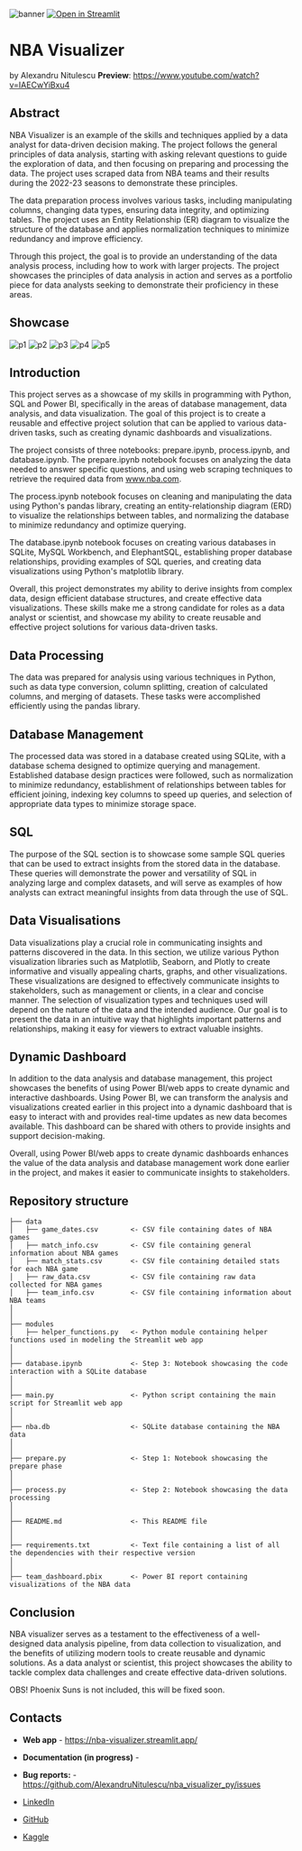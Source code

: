 ![banner](https://github.com/AlexandruNitulescu/nba_visualizer_py/blob/main/img/logo.png?raw=true)
[![Open in Streamlit](https://static.streamlit.io/badges/streamlit_badge_black_white.svg)](https://nba-visualizer.streamlit.app/)
# NBA Visualizer
by Alexandru Nitulescu
**Preview**: https://www.youtube.com/watch?v=IAECwYiBxu4
## Abstract
NBA Visualizer is an example of the skills and techniques applied by a data analyst for data-driven decision making. The project follows the general principles of data analysis, starting with asking relevant questions to guide the exploration of data, and then focusing on preparing and processing the data. The project uses scraped data from NBA teams and their results during the 2022-23 seasons to demonstrate these principles.

The data preparation process involves various tasks, including manipulating columns, changing data types, ensuring data integrity, and optimizing tables. The project uses an Entity Relationship (ER) diagram to visualize the structure of the database and applies normalization techniques to minimize redundancy and improve efficiency.

Through this project, the goal is to provide an understanding of the data analysis process, including how to work with larger projects. The project showcases the principles of data analysis in action and serves as a portfolio piece for data analysts seeking to demonstrate their proficiency in these areas.

## Showcase
![p1](https://github.com/AlexandruNitulescu/nba_visualizer_py/blob/main/img/preview1.png?raw=true)
![p2](https://github.com/AlexandruNitulescu/nba_visualizer_py/blob/main/img/preview2.png?raw=true)
![p3](https://github.com/AlexandruNitulescu/nba_visualizer_py/blob/main/img/preview3.png?raw=true)
![p4](https://github.com/AlexandruNitulescu/nba_visualizer_py/blob/main/img/preview4.png?raw=true)
![p5](https://github.com/AlexandruNitulescu/nba_visualizer_py/blob/main/img/preview5.png?raw=true)
## Introduction
This project serves as a showcase of my skills in programming with Python, SQL and Power BI, specifically in the areas of database management, data analysis, and data visualization. The goal of this project is to create a reusable and effective project solution that can be applied to various data-driven tasks, such as creating dynamic dashboards and visualizations.

The project consists of three notebooks: prepare.ipynb, process.ipynb, and database.ipynb. The prepare.ipynb notebook focuses on analyzing the data needed to answer specific questions, and using web scraping techniques to retrieve the required data from www.nba.com.

The process.ipynb notebook focuses on cleaning and manipulating the data using Python's pandas library, creating an entity-relationship diagram (ERD) to visualize the relationships between tables, and normalizing the database to minimize redundancy and optimize querying.

The database.ipynb notebook focuses on creating various databases in SQLite, MySQL Workbench, and ElephantSQL, establishing proper database relationships, providing examples of SQL queries, and creating data visualizations using Python's matplotlib library.

Overall, this project demonstrates my ability to derive insights from complex data, design efficient database structures, and create effective data visualizations. These skills make me a strong candidate for roles as a data analyst or scientist, and showcase my ability to create reusable and effective project solutions for various data-driven tasks.


## Data Processing
The data was prepared for analysis using various techniques in Python, such as data type conversion, column splitting, creation of calculated columns, and merging of datasets. These tasks were accomplished efficiently using the pandas library.

## Database Management
The processed data was stored in a database created using SQLite, with a database schema designed to optimize querying and management. Established database design practices were followed, such as normalization to minimize redundancy, establishment of relationships between tables for efficient joining, indexing key columns to speed up queries, and selection of appropriate data types to minimize storage space.

## SQL
The purpose of the SQL section is to showcase some sample SQL queries that can be used to extract insights from the stored data in the database. These queries will demonstrate the power and versatility of SQL in analyzing large and complex datasets, and will serve as examples of how analysts can extract meaningful insights from data through the use of SQL.

## Data Visualisations
Data visualizations play a crucial role in communicating insights and patterns discovered in the data. In this section, we utilize various Python visualization libraries such as Matplotlib, Seaborn, and Plotly to create informative and visually appealing charts, graphs, and other visualizations. These visualizations are designed to effectively communicate insights to stakeholders, such as management or clients, in a clear and concise manner. The selection of visualization types and techniques used will depend on the nature of the data and the intended audience. Our goal is to present the data in an intuitive way that highlights important patterns and relationships, making it easy for viewers to extract valuable insights.

## Dynamic Dashboard
In addition to the data analysis and database management, this project showcases the benefits of using Power BI/web apps to create dynamic and interactive dashboards.
Using Power BI, we can transform the analysis and visualizations created earlier in this project into a dynamic dashboard that is easy to interact with and provides real-time updates as new data becomes available. This dashboard can be shared with others to provide insights and support decision-making.

Overall, using Power BI/web apps to create dynamic dashboards enhances the value of the data analysis and database management work done earlier in the project, and makes it easier to communicate insights to stakeholders.

## Repository structure
```
├── data
│   ├── game_dates.csv        <- CSV file containing dates of NBA games
│   ├── match_info.csv        <- CSV file containing general information about NBA games
│   ├── match_stats.csv       <- CSV file containing detailed stats for each NBA game
│   ├── raw_data.csv          <- CSV file containing raw data collected for NBA games
│   ├── team_info.csv         <- CSV file containing information about NBA teams
│
│
├── modules
│   ├── helper_functions.py   <- Python module containing helper functions used in modeling the Streamlit web app
│
│
├── database.ipynb            <- Step 3: Notebook showcasing the code interaction with a SQLite database
│
│
├── main.py                   <- Python script containing the main script for Streamlit web app
│
│
├── nba.db                    <- SQLite database containing the NBA data
│
│
├── prepare.py                <- Step 1: Notebook showcasing the prepare phase
│
│
├── process.py                <- Step 2: Notebook showcasing the data processing
│
│
├── README.md                 <- This README file
│
│
├── requirements.txt          <- Text file containing a list of all the dependencies with their respective version
│
│
├── team_dashboard.pbix       <- Power BI report containing visualizations of the NBA data
```

## Conclusion
NBA visualizer serves as a testament to the effectiveness of a well-designed data analysis pipeline, from data collection to visualization, and the benefits of utilizing modern tools to create reusable and dynamic solutions. As a data analyst or scientist, this project showcases the ability to tackle complex data challenges and create effective data-driven solutions.

OBS! Phoenix Suns is not included, this will be fixed soon.

## Contacts
- **Web app** - https://nba-visualizer.streamlit.app/
- **Documentation (in progress)** - 
- **Bug reports:** - https://github.com/AlexandruNitulescu/nba_visualizer_py/issues

- [LinkedIn](https://www.linkedin.com/in/alexandru-nitulescu-035778153/)
- [GitHub](https://github.com/AlexandruNitulescu)
- [Kaggle](https://www.kaggle.com/anitulescu)
